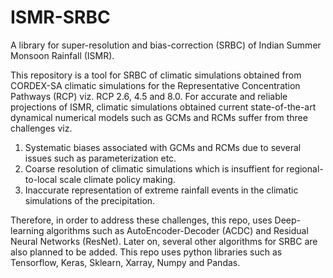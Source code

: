 # ISMR-SRBC
A library for super-resolution and bias-correction (SRBC) of Indian Summer Monsoon Rainfall (ISMR). 

This repository is a tool for SRBC of climatic simulations obtained from CORDEX-SA climatic simulations for the Representative Concentration Pathways (RCP) viz. RCP 2.6, 4.5 and 8.0. For accurate and reliable projections of ISMR, climatic simulations obtained current state-of-the-art dynamical numerical models such as GCMs and RCMs suffer from three challenges viz.
1. Systematic biases associated with GCMs and RCMs due to several issues such as parameterization etc.
2. Coarse resolution of climatic simulations which is insuffient for regional-to-local scale climate policy making.
3. Inaccurate representation of extreme rainfall events in the climatic simulations of the precipitation.

Therefore, in order to address these challenges, this repo, uses Deep-learning algorithms such as AutoEncoder-Decoder (ACDC) and Residual Neural Networks (ResNet). Later on, several other algorithms for SRBC are also planned to be added. This repo uses python libraries such as Tensorflow, Keras, Sklearn, Xarray, Numpy and Pandas. 

